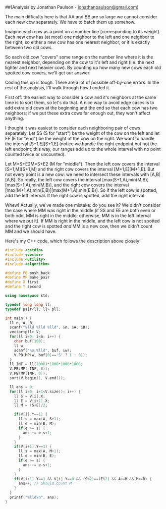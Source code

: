 ##(Analysis by Jonathan Paulson - jonathanpaulson@gmail.com)

The main difficulty here is that AA and BB are so large we cannot consider each new cow separately. We have to batch them up somehow.

Imagine each cow as a point on a number line (corresponding to its weight). Each new cow has (at most) one neighbor to the left and one neighbor to the right, so either a new cow has one nearest neighbor, or it is exactly between two old cows.

So each old cow "covers" some range on the number line where it is the nearest neighbor, depending on the cow to it's left and right (i.e. the next lighter and next heavier cow). By counting up how many new cows each old spotted cow covers, we'll get our answer.

Coding this up is tough. There are a lot of possible off-by-one errors. In the rest of the analysis, I'll walk through how I coded it.

First off: the easiest way to consider a cow and it's neighbors at the same time is to sort them, so let's do that. A nice way to avoid edge cases is to add extra old cows at the beginning and the end so that each cow has two neighbors; if we put these extra cows far enough out, they won't affect anything.

I thought it was easiest to consider each neighboring pair of cows separately. Let SS (S for "start") be the weight of the cow on the left and let EE (E for "end") be the weight of the cow on the right. We want to handle the interval [S+1,E][S+1,E] (notice we handle the right endpoint but not the left endpoint; this way, our ranges add up to the whole interval with no point counted twice or uncounted).

Let M=S+E2M=S+E2 (M for "middle"). Then the left cow covers the interval [S+1,M][S+1,M] and the right cow covers the interval [M+1,E][M+1,E]. But not every point is a new cow: we need to intersect these intervals with [A,B][A,B]. So really, the left cow covers the interval [max(S+1,A),min(M,B)][max(S+1,A),min(M,B)], and the right cow covers the interval [max(M+1,A),min(E,B)][max(M+1,A),min(E,B)]. So if the left cow is spotted, add the left interval. If the right cow is spotted, add the right interval.

Whew! Actually, we've made one mistake: do you see it? We didn't consider the case where MM was right in the middle (if SS and EE are both even or both odd, MM is right in the middle; otherwise, MM is in the left interval where we put it). If MM is right in the middle, and the left cow is not spotted and the right cow is spotted *and* MM is a new cow, then we didn't count MM and we should have.

Here's my C++ code, which follows the description above closely:


```cpp
#include <cstdio>
#include <vector>
#include <utility>
#include <algorithm>

#define PB push_back
#define MP make_pair
#define X first
#define Y second

using namespace std;

typedef long long ll;
typedef pair<ll, ll> pll;

int main() {
  ll n, A, B;
  scanf("%lld %lld %lld", &n, &A, &B);
  vector<pll> V;
  for(ll i=0; i<n; i++) {
    char buf[100];
    ll w;
    scanf("%s %lld", buf, &w);
    V.PB(MP(w, buf[0]=='S' ? 1 : 0));
  }
  ll INF = ll(1000)*1000*1000*1000;
  V.PB(MP(-INF, 0));
  V.PB(MP(INF, 0));
  sort(V.begin(), V.end());

  ll ans = 0;
  for(ll i=0; i+1<V.size(); i++) {
    ll S = V[i].X;
    ll E = V[i+1].X;
    ll M = (S+E)/2;

    if(V[i].Y==1) {
      ll s = max(A, S+1);
      ll e = min(B, M);
      if(e >= s) {
        ans += e-s+1;
      }
    }
    if(V[i+1].Y==1) {
      ll s = max(A, M+1);
      ll e = min(B, E);
      if(e >= s) {
        ans += e-s+1;
      }
    }
    if(V[i+1].Y==1 && V[i].Y==0 && (S%2)==(E%2) && A<=M && M<=B) {
      ans++; // Should count M
    }
  }
  printf("%lld\n", ans);
}
```